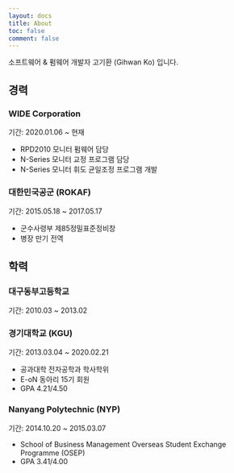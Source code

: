 ```yaml
---
layout: docs
title: About
toc: false
comment: false
---
```

소프트웨어 & 펌웨어 개발자 고기환 (Gihwan Ko) 입니다.

## 경력
### WIDE Corporation
기간: 2020.01.06 ~ 현재
* RPD2010 모니터 펌웨어 담당
* N-Series 모니터 교정 프로그램 담당
* N-Series 모니터 휘도 균일조정 프로그램 개발

### 대한민국공군 (ROKAF)
기간: 2015.05.18 ~ 2017.05.17
* 군수사령부 제85정밀표준정비창
* 병장 만기 전역

## 학력
### 대구동부고등학교
기간: 2010.03 ~ 2013.02

### 경기대학교 (KGU)
기간: 2013.03.04 ~ 2020.02.21
* 공과대학 전자공학과 학사학위
* E-oN 동아리 15기 회원
* GPA 4.21/4.50

### Nanyang Polytechnic (NYP)
기간: 2014.10.20 ~ 2015.03.07
* School of Business Management Overseas Student Exchange Programme (OSEP)
* GPA 3.41/4.00
